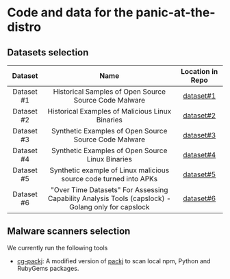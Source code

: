 # Code and data for the panic-at-the-distro

## Datasets selection

| **Dataset** |                                              **Name**                                              |                **Location in Repo**                |
|:-----------:|:--------------------------------------------------------------------------------------------------:|:--------------------------------------------------:|
| Dataset #1  | Historical Samples of Open Source Source Code Malware                                              | [dataset#1](datasets/dataset1_bkc)                 |
| Dataset #2  | Historical Examples of Malicious Linux Binaries                                                    | [dataset#2](datasets/dataset2_bkc_apks)            |
| Dataset #3  | Synthetic Examples of Open Source Source Code Malware                                              | [dataset#3](datasets/dataset3_wolfi_injected)      |
| Dataset #4  | Synthetic Examples of Open Source Linux Binaries                                                   | [dataset#4](datasets/dataset4_wolfi_injected_apks) |
| Dataset #5  | Synthetic example of Linux malicious source code turned into APKs                                  | [dataset#5](datasets/dataset5_linux_malware_apks)  |
| Dataset #6  | "Over Time Datasets" For Assessing Capability Analysis Tools (capslock) - Golang only for capslock | [dataset#6](datasets/overtime)                     |

## Malware scanners selection

We currently run the following tools
- [cg-packj](malware-scanners/cg-packj): A modified version of [packj](https://github.com/ossillate-inc/packj) to scan local npm, Python and RubyGems packages.
